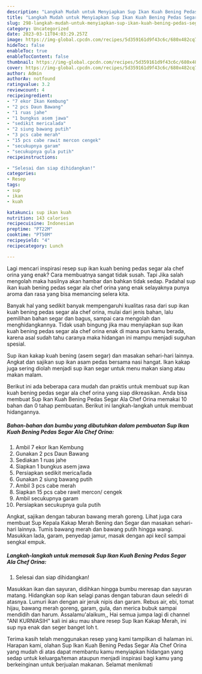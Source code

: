 ```yaml
---
description: "Langkah Mudah untuk Menyiapkan Sup Ikan Kuah Bening Pedas Segar Ala Chef Orina yang Lezat Sekali, Buat Buka Puasa Sempurna"
title: "Langkah Mudah untuk Menyiapkan Sup Ikan Kuah Bening Pedas Segar Ala Chef Orina yang Lezat Sekali, Buat Buka Puasa Sempurna"
slug: 298-langkah-mudah-untuk-menyiapkan-sup-ikan-kuah-bening-pedas-segar-ala-chef-orina-yang-lezat-sekali-buat-buka-puasa-sempurna
category: Uncategorized
date: 2023-03-11T04:03:29.257Z
image: https://img-global.cpcdn.com/recipes/5d359161d9f43c6c/680x482cq70/sup-ikan-kuah-bening-pedas-segar-ala-chef-orina-foto-resep-utama.jpg
hideToc: false
enableToc: true
enableTocContent: false
thumbnail: https://img-global.cpcdn.com/recipes/5d359161d9f43c6c/680x482cq70/sup-ikan-kuah-bening-pedas-segar-ala-chef-orina-foto-resep-utama.jpg
cover: https://img-global.cpcdn.com/recipes/5d359161d9f43c6c/680x482cq70/sup-ikan-kuah-bening-pedas-segar-ala-chef-orina-foto-resep-utama.jpg
author: Admin
authorAv: notfound
ratingvalue: 3.2
reviewcount: 4
recipeingredient:
- "7 ekor Ikan Kembung"
- "2 pcs Daun Bawang"
- "1 ruas jahe"
- "1 bungkus asem jawa"
- "sedikit mericalada"
- "2 siung bawang putih"
- "3 pcs cabe merah"
- "15 pcs cabe rawit mercon cengek"
- "secukupnya garam"
- "secukupnya gula putih"
recipeinstructions:

- "Selesai dan siap dihidangkan!"
categories:
- Resep
tags:
- sup
- ikan
- kuah

katakunci: sup ikan kuah 
nutrition: 143 calories
recipecuisine: Indonesian
preptime: "PT22M"
cooktime: "PT50M"
recipeyield: "4"
recipecategory: Lunch

---
```



Lagi mencari inspirasi resep sup ikan kuah bening pedas segar ala chef orina yang enak? Cara membuatnya sangat tidak susah. Tapi Jika salah mengolah maka hasilnya akan hambar dan bahkan tidak sedap. Padahal sup ikan kuah bening pedas segar ala chef orina yang enak selayaknya punya aroma dan rasa yang bisa memancing selera kita.


Banyak hal yang sedikit banyak mempengaruhi kualitas rasa dari sup ikan kuah bening pedas segar ala chef orina, mulai dari jenis bahan, lalu pemilihan bahan segar dan bagus, sampai cara mengolah dan menghidangkannya. Tidak usah bingung jika mau menyiapkan sup ikan kuah bening pedas segar ala chef orina enak di mana pun kamu berada, karena asal sudah tahu caranya maka hidangan ini mampu menjadi suguhan spesial.

Sup ikan kakap kuah bening (asem segar) dan masakan sehari-hari lainnya. Angkat dan sajikan sup ikan asam pedas bersama nasi hangat. Ikan kakap juga sering diolah menjadi sup ikan segar untuk menu makan siang atau makan malam.


Berikut ini ada beberapa cara mudah dan praktis untuk membuat sup ikan kuah bening pedas segar ala chef orina yang siap dikreasikan. Anda bisa membuat Sup Ikan Kuah Bening Pedas Segar Ala Chef Orina memakai 10 bahan dan 0 tahap pembuatan. Berikut ini langkah-langkah untuk membuat hidangannya.

<!--inarticleads1-->

##### Bahan-bahan dan bumbu yang dibutuhkan dalam pembuatan Sup Ikan Kuah Bening Pedas Segar Ala Chef Orina:

1. Ambil 7 ekor Ikan Kembung
1. Gunakan 2 pcs Daun Bawang
1. Sediakan 1 ruas jahe
1. Siapkan 1 bungkus asem jawa
1. Persiapkan sedikit merica/lada
1. Gunakan 2 siung bawang putih
1. Ambil 3 pcs cabe merah
1. Siapkan 15 pcs cabe rawit mercon/ cengek
1. Ambil secukupnya garam
1. Persiapkan secukupnya gula putih


Angkat, sajikan dengan taburan bawang merah goreng. Lihat juga cara membuat Sup Kepala Kakap Merah Bening dan Segar dan masakan sehari-hari lainnya. Tumis bawang merah dan bawang putih hingga wangi. Masukkan lada, garam, penyedap jamur, masak dengan api kecil sampai sengkal empuk. 

<!--inarticleads2-->

##### Langkah-langkah untuk memasak Sup Ikan Kuah Bening Pedas Segar Ala Chef Orina:


1. Selesai dan siap dihidangkan!

Masukkan ikan dan sayuran, didihkan hingga bumbu meresap dan sayuran matang. Hidangkan sop ikan selagi panas dengan taburan daun seledri di atasnya. Lumuri ikan dengan air jeruk nipis dan garam. Rebus air, ebi, tomat hijau, bawang merah goreng, garam, gula, dan merica bubuk sampai mendidih dan harum. Assalamu&#39;alaikum,, Hai semua jumpa lagi di channel &#34;ANI KURNIASIH&#34; kali ini aku mau share resep Sup Ikan Kakap Merah, ini sup nya enak dan seger banget loh t. 

Terima kasih telah menggunakan resep yang kami tampilkan di halaman ini. Harapan kami, olahan Sup Ikan Kuah Bening Pedas Segar Ala Chef Orina yang mudah di atas dapat membantu kamu menyiapkan hidangan yang sedap untuk keluarga/teman ataupun menjadi inspirasi bagi kamu yang berkeinginan untuk berjualan makanan. Selamat menikmati
